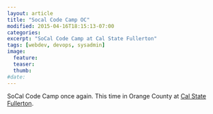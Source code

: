 ```yaml
---
layout: article
title: "Socal Code Camp OC"
modified: 2015-04-16T18:15:13-07:00
categories: 
excerpt: "SoCal Code Camp at Cal State Fullerton"
tags: [webdev, devops, sysadmin]
image:
  feature:
  teaser:
  thumb:
#date:
---
```

SoCal Code Camp once again. This time in Orange County at [Cal State Fullerton](http://www.fullerton.edu/).
